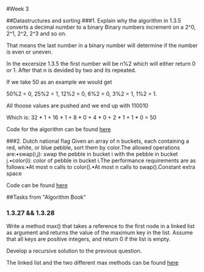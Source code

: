 #Week 3

##Datastructures and sorting
###1. Explain why the algorithm in 1.3.5 converts a decimal number to a binary
Binary numbers increment on a 2^0, 2^1, 2^2, 2^3 and so on.

That means the last number in a binary number will determine if the number is even or uneven.

In the excersize 1.3.5 the first number will be n%2 which will either return 0 or 1. After that n is devided by two and its repeated.

If we take 50 as an example we would get

50%2 = 0, 25%2 = 1, 12%2 = 0, 6%2 = 0, 3%2 = 1, 1%2 = 1.

All thoose values are pushed and we end up with 110010

Which is: 32 * 1 + 16 * 1 + 8 * 0 + 4 * 0 + 2 * 1 + 1 * 0 = 50

Code for the algorithm can be found [here](https://github.com/Ebski/Algorithms/blob/master/Week%203/AlgorithmsWeek3/AlgorithmsWeek3/BinaryRepresentation.cs)

###2. Dutch national flag
Given an array of n buckets, each containing a red, white, or blue pebble, sort them by color.The allowed operations are:•swap(i,j): swap the pebble in bucket i with the pebble in bucket j.•color(i): color of pebble in bucket i.The performance requirements are as follows:•At most n calls to color().•At most n calls to swap().Constant extra space

Code can be found [here](https://github.com/Ebski/Algorithms/blob/master/Week%203/AlgorithmsWeek3/AlgorithmsWeek3/DutchFlag.cs)

##Tasks from "Algorithm Book"
### 1.3.27 && 1.3.28
Write a method max() that takes a reference to the first node in a linked list as
argument and returns the value of the maximum key in the list. Assume that all keys are
positive integers, and return 0 if the list is empty.

Develop a recursive solution to the previous question.

The linked list and the two different max methods can be found [here](https://github.com/Ebski/Algorithms/blob/master/Week%203/AlgorithmsWeek3/AlgorithmsWeek3/LinkedList.cs)
